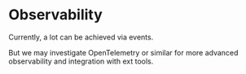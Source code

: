 # Observability

Currently, a lot can be achieved via events.

But we may investigate OpenTelemetry or similar for more advanced observability
and integration with ext tools.

